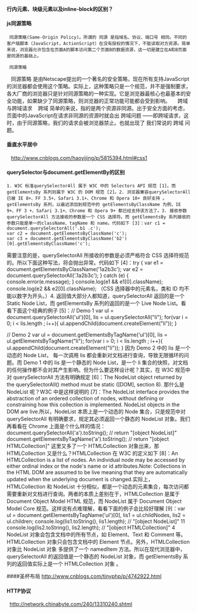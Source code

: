 #### 行内元素、块级元素以及inline-block的区别？
#### js同源策略
     同源策略(Same-Origin Policy)。所谓的 同源 是指域名、协议、端口号 相同。不同的客户端脚本（JavaScript，ActionScript）在没有授权的情况下，不能读取对方资源。简单来说，浏览器允许包含在页面A的脚本访问第二个页面B的数据资源，这一切是建立在A和B页面是同源的基础上。
     
     同源策略
    同源策略 是由Netscape提出的一个著名的安全策略，现在所有支持JavaScript 的浏览器都会使用这个策略。实际上，这种策略只是一个规范，并不是强制要求，各大厂商的浏览器只是针对同源策略的一种实现。它是浏览器最核心也最基本的安全功能，如果缺少了同源策略，则浏览器的正常功能可能都会受到影响。
    
    跨域与跨域请求
    跨域 简单的来说，指的是两个资源非同源。出于安全方面的考虑，页面中的JavaScript在请求非同源的资源时就会出 跨域问题 ——即跨域请求，这时，由于同源策略，我们的请求会被浏览器禁止。也就出现了 我们常说的 跨域 问题。
#### 垂直水平居中
    http://www.cnblogs.com/haoyijing/p/5815394.html#css1
#### querySelector与document.getElementBy的区别

    1. W3C 标准querySelectorAll 属于 W3C 中的 Selectors API 规范 [1]。而 getElementsBy 系列则属于 W3C 的 DOM 规范 [2]。2. 浏览器兼容querySelectorAll 已被 IE 8+、FF 3.5+、Safari 3.1+、Chrome 和 Opera 10+ 良好支持 。getElementsBy 系列，以最迟添加到规范中的 getElementsByClassName 为例，IE 9+、FF 3 +、Safari 3.1+、Chrome 和 Opera 9+ 都已经支持该方法了。3. 接收参数querySelectorAll 方法接收的参数是一个 CSS 选择符。而 getElementsBy 系列接收的参数只能是单一的className、tagName 和 name。代码如下 [3]：var c1 = document.querySelectorAll('.b1 .c');
    var c2 = document.getElementsByClassName('c');
    var c3 = document.getElementsByClassName('b2')[0].getElementsByClassName('c');
需要注意的是，querySelectorAll 所接收的参数是必须严格符合 CSS 选择符规范的。所以下面这种写法，将会抛出异常。代码如下 [4]：try {
  var e1 = document.getElementsByClassName('1a2b3c');
  var e2 = document.querySelectorAll('.1a2b3c');
} catch (e) {
  console.error(e.message);
}
console.log(e1 && e1[0].className);
console.log(e2 && e2[0].className);
（CSS 选择器中的元素名，类和 ID 均不能以数字为开头。）4. 返回值大部分人都知道，querySelectorAll 返回的是一个 Static Node List，而 getElementsBy 系列的返回的是一个 Live Node List。看看下面这个经典的例子 [5]：// Demo 1
var ul = document.querySelectorAll('ul')[0],
    lis = ul.querySelectorAll("li");
for(var i = 0; i < lis.length ; i++){
    ul.appendChild(document.createElement("li"));
}

// Demo 2
var ul = document.getElementsByTagName('ul')[0], 
    lis = ul.getElementsByTagName("li"); 
for(var i = 0; i < lis.length ; i++){
    ul.appendChild(document.createElement("li")); 
}
因为 Demo 2 中的 lis 是一个动态的 Node List， 每一次调用 lis 都会重新对文档进行查询，导致无限循环的问题。而 Demo 1 中的 lis 是一个静态的 Node List，是一个 li 集合的快照，对文档的任何操作都不会对其产生影响。但为什么要这样设计呢？其实，在 W3C 规范中对 querySelectorAll 方法有明确规定 [6]：The NodeList object returned by the querySelectorAll() method must be static ([DOM], section 8). 那什么是 NodeList 呢？W3C 中是这样说明的 [7]：The NodeList interface provides the abstraction of an ordered collection of nodes, without defining or constraining how this collection is implemented. NodeList objects in the DOM are live.所以，NodeList 本质上是一个动态的 Node 集合，只是规范中对 querySelectorAll 有明确要求，规定其必须返回一个静态的 NodeList 对象。我们再看看在 Chrome 上面是个什么样的情况：document.querySelectorAll('a').toString();    // return "[object NodeList]"
document.getElementsByTagName('a').toString();    // return "[object HTMLCollection]"
这里又多了一个 HTMLCollection 对象出来，那 HTMLCollection 又是什么？HTMLCollection 在 W3C 的定义如下 [8]：An HTMLCollection is a list of nodes. An individual node may be accessed by either ordinal index or the node's name or id attributes.Note: Collections in the HTML DOM are assumed to be live meaning that they are automatically updated when the underlying document is changed.实际上，HTMLCollection 和 NodeList 十分相似，都是一个动态的元素集合，每次访问都需要重新对文档进行查询。两者的本质上差别在于，HTMLCollection 是属于 Document Object Model HTML 规范，而 NodeList 属于 Document Object Model Core 规范。这样说有点难理解，看看下面的例子会比较好理解 [9]：var ul = document.getElementsByTagName('ul')[0],
    lis1 = ul.childNodes,
    lis2 = ul.children;
console.log(lis1.toString(), lis1.length);    // "[object NodeList]" 11
console.log(lis2.toString(), lis2.length);    // "[object HTMLCollection]" 4
NodeList 对象会包含文档中的所有节点，如 Element、Text 和 Comment 等。HTMLCollection  对象只会包含文档中的 Element 节点。另外，HTMLCollection 对象比 NodeList 对象 多提供了一个 namedItem 方法。所以在现代浏览器中，querySelectorAll 的返回值是一个静态的 NodeList 对象，而 getElementsBy 系列的返回值实际上是一个 HTMLCollection 对象 。

####圣杯布局
http://www.cnblogs.com/tinyphp/p/4742922.html

#### HTTP协议
    http://network.chinabyte.com/240/13310240.shtml
